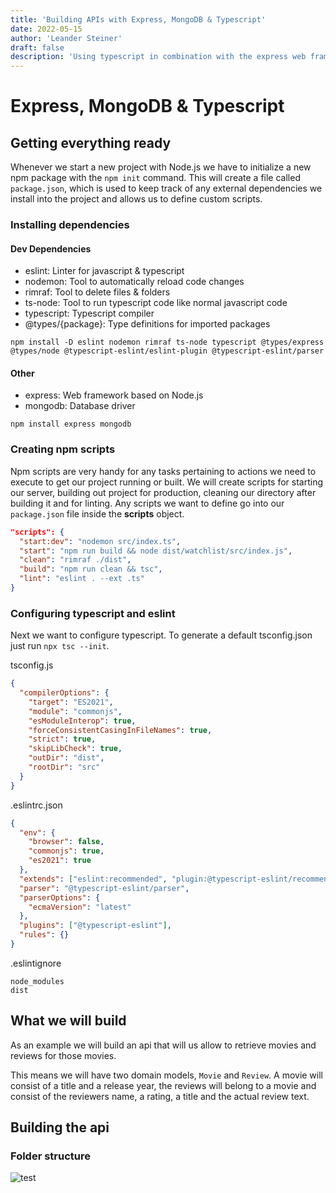 ```yaml
---
title: 'Building APIs with Express, MongoDB & Typescript'
date: 2022-05-15
author: 'Leander Steiner'
draft: false
description: 'Using typescript in combination with the express web framework to build apis storing data in mongodb'
---
```


# Express, MongoDB & Typescript

## Getting everything ready

Whenever we start a new project with Node.js we have to initialize a new npm package with the `npm init` command.
This will create a file called `package.json`, which is used to keep track of any external dependencies we install into the project and allows us to define custom scripts.

### Installing dependencies

#### Dev Dependencies

- eslint: Linter for javascript & typescript
- nodemon: Tool to automatically reload code changes
- rimraf: Tool to delete files & folders
- ts-node: Tool to run typescript code like normal javascript code
- typescript: Typescript compiler
- @types/{package}: Type definitions for imported packages

```
npm install -D eslint nodemon rimraf ts-node typescript @types/express @types/node @typescript-eslint/eslint-plugin @typescript-eslint/parser
```

#### Other

- express: Web framework based on Node.js
- mongodb: Database driver

```
npm install express mongodb
```

### Creating npm scripts

Npm scripts are very handy for any tasks pertaining to actions we need to execute to get our project running or built.
We will create scripts for starting our server, building out project for production, cleaning our directory after building it and for linting. Any scripts we want to define go into our `package.json` file inside the **scripts** object.

```json
"scripts": {
  "start:dev": "nodemon src/index.ts",
  "start": "npm run build && node dist/watchlist/src/index.js",
  "clean": "rimraf ./dist",
  "build": "npm run clean && tsc",
  "lint": "eslint . --ext .ts"
}
```

### Configuring typescript and eslint

Next we want to configure typescript. To generate a default tsconfig.json just run `npx tsc --init`.

tsconfig.js

```json
{
  "compilerOptions": {
    "target": "ES2021",
    "module": "commonjs",
    "esModuleInterop": true,
    "forceConsistentCasingInFileNames": true,
    "strict": true,
    "skipLibCheck": true,
    "outDir": "dist",
    "rootDir": "src"
  }
}
```

.eslintrc.json

```json
{
  "env": {
    "browser": false,
    "commonjs": true,
    "es2021": true
  },
  "extends": ["eslint:recommended", "plugin:@typescript-eslint/recommended"],
  "parser": "@typescript-eslint/parser",
  "parserOptions": {
    "ecmaVersion": "latest"
  },
  "plugins": ["@typescript-eslint"],
  "rules": {}
}
```

.eslintignore

```
node_modules
dist
```

## What we will build

As an example we will build an api that will us allow to retrieve movies and reviews for those movies.

This means we will have two domain models, `Movie` and `Review`.
A movie will consist of a title and a release year, the reviews will belong to a movie and consist of the reviewers name, a rating, a title and the actual review text.

## Building the api

### Folder structure

![test](img/folders.png)